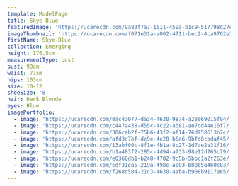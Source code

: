 ```yaml
---
template: ModelPage
title: Skye-Blue
featuredImage: 'https://ucarecdn.com/9a83f7a7-1611-459a-b1c9-517798d27eca/'
imageThumbnail: 'https://ucarecdn.com/f071e31a-a002-4711-bec2-4ca9762e3d9d/'
firstName: Skye-Blue
collection: Emerging
height: 176.5cm
measurementType: bust
bust: 93cm
waist: 77cm
hips: 103cm
size: 10-12
shoeSize: '8'
hair: Dark Blonde
eyes: Blue
imagePortfolio:
  - image: 'https://ucarecdn.com/9ac43077-da34-4630-9874-a28e69015f94/'
  - image: 'https://ucarecdn.com/c447a438-d55c-4c22-ab81-ae7cd44e16f7/'
  - image: 'https://ucarecdn.com/306cab2f-75b6-43f2-af14-76d958613b7c/'
  - image: 'https://ucarecdn.com/afd3d7bf-de9e-4e20-b6a6-9bfd8cbdaf45/'
  - image: 'https://ucarecdn.com/13abf00c-8f1e-4b1a-8c27-1d7de2e31f16/'
  - image: 'https://ucarecdn.com/b1a483f2-285c-4d94-a733-98e12d765c79/'
  - image: 'https://ucarecdn.com/e0360db1-b248-4782-9c5b-5bbc1a2f263e/'
  - image: 'https://ucarecdn.com/edf31ea5-219a-498e-ac83-b88b5a460c83/'
  - image: 'https://ucarecdn.com/f268c504-21c3-4630-aaba-b908b9117a65/'
---
```


